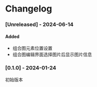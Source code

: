 # Changelog

### [Unreleased] - 2024-06-14

#### Added

- 组合图元素位置设置
- 组合图编辑界面选择图片后显示图片信息

### [0.1.0] - 2024-01-24

初始版本

